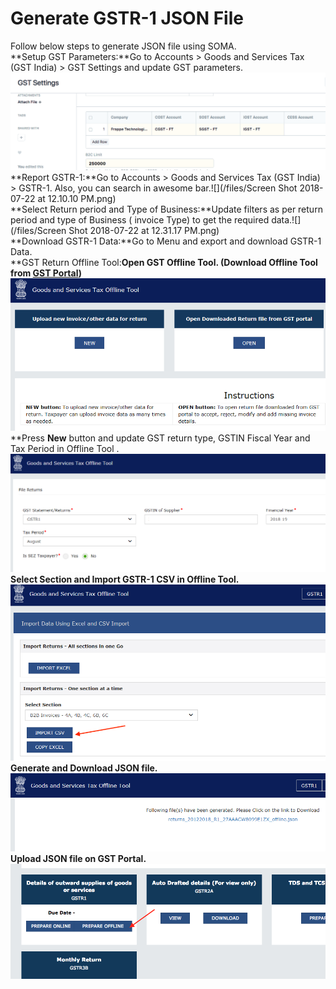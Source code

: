 
# Generate GSTR-1 JSON File


  
Follow below steps to generate JSON file using SOMA.  
**Setup GST Parameters:**Go to Accounts > Goods and Services Tax (GST India) > GST Settings and update GST parameters.![](/files/l1CthRB.png)  
**Report GSTR-1:**Go to Accounts > Goods and Services Tax (GST India) > GSTR-1. Also, you can search in awesome bar.![](/files/Screen Shot 2018-07-22 at 12.10.10 PM.png)  
**Select Return period and Type of Business:**Update filters as per return period and type of Business ( invoice Type) to get the required data.![](/files/Screen Shot 2018-07-22 at 12.31.17 PM.png)  
**Download GSTR-1 Data:**Go to Menu and export and download GSTR-1 Data.  
**GST Return Offline Tool:**Open GST Offline Tool. (Download Offline Tool from [GST Portal](https://www.gst.gov.in/download/returns))![](/files/1c3pG37.png)**﻿**Press **New** button and update GST return type, GSTIN Fiscal Year and Tax Period in Offline Tool .![](/files/SwIbsdI.png)  
**Select Section and Import GSTR-1 CSV in Offline Tool.**![](/files/M2G3Scu.png)  
**Generate and Download JSON file.**![](/files/rzGSbRJ.png)  
**Upload JSON file on GST Portal.**![](/files/BkOkjRq.png)



